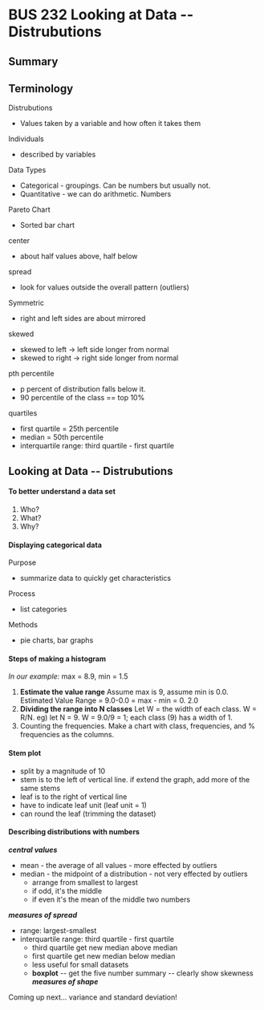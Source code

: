# BUS 232 Looking at Data -- Distrubutions

## Summary

## Terminology
Distrubutions
  - Values taken by a variable and how often it takes them

Individuals
  - described by variables

Data Types
  - Categorical - groupings. Can be numbers but usually not.
  - Quantitative - we can do arithmetic. Numbers

Pareto Chart
  - Sorted bar chart

center
  - about half values above, half below

spread
  - look for values outside the overall pattern (outliers)

Symmetric
  - right and left sides are about mirrored

skewed
  - skewed to left -> left side longer from normal
  - skewed to right -> right side longer from normal

pth percentile
  - p percent of distribution falls below it.
  - 90 percentile of the class == top 10%

quartiles
  - first quartile = 25th percentile
  - median = 50th percentile
  - interquartile range: third quartile - first quartile

## Looking at Data -- Distrubutions

#### To better understand a data set

1. Who?
2. What?
3. Why?

#### Displaying categorical data

Purpose
  - summarize data to quickly get characteristics

Process
  - list categories

Methods
  - pie charts, bar graphs


#### Steps of making a histogram
*In our example:* max = 8.9, min = 1.5

1. **Estimate the value range** Assume max is 9, assume min is 0.0. Estimated Value Range = 9.0-0.0 = max - min = 0.
2.0
2. **Dividing the range into N classes** Let W = the width of each class. W = R/N. eg) let N = 9. W = 9.0/9 = 1; each class (9) has a width of 1.
3. Counting the frequencies. Make a chart with class, frequencies, and % frequencies as the columns.

#### Stem plot
- split by a magnitude of 10
- stem is to the left of vertical line. if extend the graph, add more of the same stems
- leaf is to the right of vertical line
- have to indicate leaf unit (leaf unit = 1)
- can round the leaf (trimming the dataset)


#### Describing distributions with numbers
***central values***
- mean - the average of all values - more effected by outliers
- median - the midpoint of a distribution - not very effected by outliers
  - arrange from smallest to largest
  - if odd, it's the middle
  - if even it's the mean of the middle two numbers

***measures of spread***
- range: largest-smallest
- interquartile range: third quartile - first quartile
  - third quartile get new median above median
  - first quartile get new median below median
  - less useful for small datasets
  - **boxplot** -- get the five number summary -- clearly show skewness
***measures of shape***

Coming up next... variance and standard deviation!

